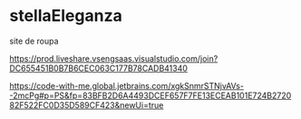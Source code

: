 # stellaEleganza
site de roupa

https://prod.liveshare.vsengsaas.visualstudio.com/join?DC655451B0B7B6CEC063C177B78CADB41340

https://code-with-me.global.jetbrains.com/xgkSnmrSTNjvAVs--2mcPg#p=PS&fp=83BFB2D6A4493DCEF657F7FE13ECEAB101E724B272082F522FC0D35D589CF423&newUi=true
